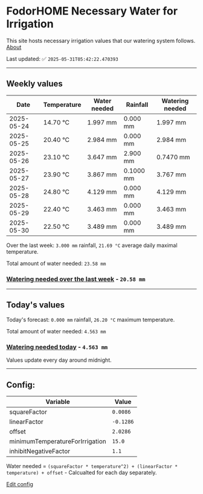 # FodorHOME Necessary Water for Irrigation

This site hosts necessary irrigation values that our watering system follows. [About](https://github.com/redyau/irrigation)

Last updated: ✅ `2025-05-31T05:42:22.470393`

---

## Weekly values

| Date | Temperature | Water needed | Rainfall | Watering needed |
|-----|-----|-----|-----|-----|
| 2025-05-24 | 14.70 °C | 1.997 mm | 0.000 mm | 1.997 mm |
| 2025-05-25 | 20.40 °C | 2.984 mm | 0.000 mm | 2.984 mm |
| 2025-05-26 | 23.10 °C | 3.647 mm | 2.900 mm | 0.7470 mm |
| 2025-05-27 | 23.90 °C | 3.867 mm | 0.1000 mm | 3.767 mm |
| 2025-05-28 | 24.80 °C | 4.129 mm | 0.000 mm | 4.129 mm |
| 2025-05-29 | 22.40 °C | 3.463 mm | 0.000 mm | 3.463 mm |
| 2025-05-30 | 22.50 °C | 3.489 mm | 0.000 mm | 3.489 mm |


Over the last week: `3.000 mm` rainfall, `21.69 °C` average daily maximal temperature.

Total amount of water needed: `23.58 mm`

### [Watering needed over the last week](lastweek.txt) - `20.58 mm`

---

## Today's values

Today's forecast: `0.000 mm` rainfall, `26.20 °C` maximum temperature.

Total amount of water needed: `4.563 mm`

### [Watering needed today](today.txt) - `4.563 mm`

Values update every day around midnight.

---

## Config:

| Variable | Value |
|-----|-----|
| squareFactor | `0.0086` |
| linearFactor | `-0.1286` |
| offset | `2.0286` |
| minimumTemperatureForIrrigation | `15.0` |
| inhibitNegativeFactor | `1.1` |

Water needed = `(squareFactor * temperature^2) + (linearFactor * temperature) + offset` - Calcualted for each day separately.

[Edit config](https://github.com/RedyAu/irrigation/edit/main/config.json)
